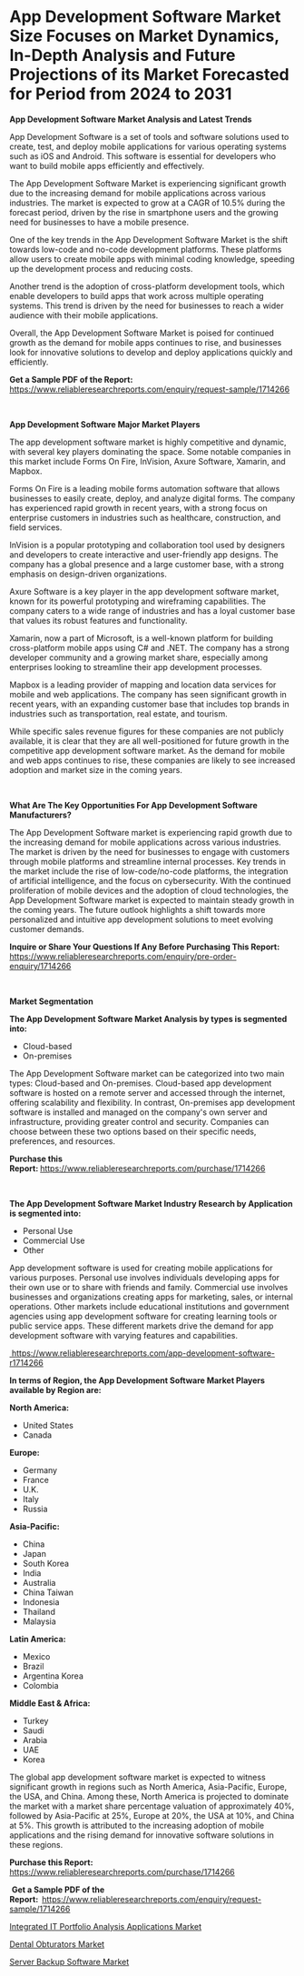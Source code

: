 <p><h1>App Development Software Market Size Focuses on Market Dynamics, In-Depth Analysis and Future Projections of its Market Forecasted for Period from 2024 to 2031</h1></p><p><strong>App Development Software Market Analysis and Latest Trends</strong></p>
<p><p>App Development Software is a set of tools and software solutions used to create, test, and deploy mobile applications for various operating systems such as iOS and Android. This software is essential for developers who want to build mobile apps efficiently and effectively.</p><p>The App Development Software Market is experiencing significant growth due to the increasing demand for mobile applications across various industries. The market is expected to grow at a CAGR of 10.5% during the forecast period, driven by the rise in smartphone users and the growing need for businesses to have a mobile presence.</p><p>One of the key trends in the App Development Software Market is the shift towards low-code and no-code development platforms. These platforms allow users to create mobile apps with minimal coding knowledge, speeding up the development process and reducing costs.</p><p>Another trend is the adoption of cross-platform development tools, which enable developers to build apps that work across multiple operating systems. This trend is driven by the need for businesses to reach a wider audience with their mobile applications.</p><p>Overall, the App Development Software Market is poised for continued growth as the demand for mobile apps continues to rise, and businesses look for innovative solutions to develop and deploy applications quickly and efficiently.</p></p>
<p><strong>Get a Sample PDF of the Report:&nbsp;</strong> <a href="https://www.reliableresearchreports.com/enquiry/request-sample/1714266">https://www.reliableresearchreports.com/enquiry/request-sample/1714266</a></p>
<p>&nbsp;</p>
<p><strong>App Development Software Major Market Players</strong></p>
<p><p>The app development software market is highly competitive and dynamic, with several key players dominating the space. Some notable companies in this market include Forms On Fire, InVision, Axure Software, Xamarin, and Mapbox.</p><p>Forms On Fire is a leading mobile forms automation software that allows businesses to easily create, deploy, and analyze digital forms. The company has experienced rapid growth in recent years, with a strong focus on enterprise customers in industries such as healthcare, construction, and field services.</p><p>InVision is a popular prototyping and collaboration tool used by designers and developers to create interactive and user-friendly app designs. The company has a global presence and a large customer base, with a strong emphasis on design-driven organizations.</p><p>Axure Software is a key player in the app development software market, known for its powerful prototyping and wireframing capabilities. The company caters to a wide range of industries and has a loyal customer base that values its robust features and functionality.</p><p>Xamarin, now a part of Microsoft, is a well-known platform for building cross-platform mobile apps using C# and .NET. The company has a strong developer community and a growing market share, especially among enterprises looking to streamline their app development processes.</p><p>Mapbox is a leading provider of mapping and location data services for mobile and web applications. The company has seen significant growth in recent years, with an expanding customer base that includes top brands in industries such as transportation, real estate, and tourism.</p><p>While specific sales revenue figures for these companies are not publicly available, it is clear that they are all well-positioned for future growth in the competitive app development software market. As the demand for mobile and web apps continues to rise, these companies are likely to see increased adoption and market size in the coming years.</p></p>
<p>&nbsp;</p>
<p><strong>What Are The Key Opportunities For App Development Software Manufacturers?</strong></p>
<p><p>The App Development Software market is experiencing rapid growth due to the increasing demand for mobile applications across various industries. The market is driven by the need for businesses to engage with customers through mobile platforms and streamline internal processes. Key trends in the market include the rise of low-code/no-code platforms, the integration of artificial intelligence, and the focus on cybersecurity. With the continued proliferation of mobile devices and the adoption of cloud technologies, the App Development Software market is expected to maintain steady growth in the coming years. The future outlook highlights a shift towards more personalized and intuitive app development solutions to meet evolving customer demands.</p></p>
<p><strong>Inquire or Share Your Questions If Any Before Purchasing This Report:</strong> <a href="https://www.reliableresearchreports.com/enquiry/pre-order-enquiry/1714266">https://www.reliableresearchreports.com/enquiry/pre-order-enquiry/1714266</a></p>
<p>&nbsp;</p>
<p><strong>Market Segmentation</strong></p>
<p><strong>The App Development Software Market Analysis by types is segmented into:</strong></p>
<p><ul><li>Cloud-based</li><li>On-premises</li></ul></p>
<p><p>The App Development Software market can be categorized into two main types: Cloud-based and On-premises. Cloud-based app development software is hosted on a remote server and accessed through the internet, offering scalability and flexibility. In contrast, On-premises app development software is installed and managed on the company's own server and infrastructure, providing greater control and security. Companies can choose between these two options based on their specific needs, preferences, and resources.</p></p>
<p><strong>Purchase this Report:&nbsp;</strong><a href="https://www.reliableresearchreports.com/purchase/1714266">https://www.reliableresearchreports.com/purchase/1714266</a></p>
<p>&nbsp;</p>
<p><strong>The App Development Software Market Industry Research by Application is segmented into:</strong></p>
<p><ul><li>Personal Use</li><li>Commercial Use</li><li>Other</li></ul></p>
<p><p>App development software is used for creating mobile applications for various purposes. Personal use involves individuals developing apps for their own use or to share with friends and family. Commercial use involves businesses and organizations creating apps for marketing, sales, or internal operations. Other markets include educational institutions and government agencies using app development software for creating learning tools or public service apps. These different markets drive the demand for app development software with varying features and capabilities.</p></p>
<p><a href="https://www.reliableresearchreports.com/app-development-software-r1714266">&nbsp;https://www.reliableresearchreports.com/app-development-software-r1714266</a></p>
<p><strong>In terms of Region, the App Development Software Market Players available by Region are:</strong></p>
<p>
    <p> <strong> North America: </strong>
        <ul>
            <li>United States</li>
            <li>Canada</li>
        </ul>
        </p> 
    <p> <strong> Europe: </strong>
        <ul>
            <li>Germany</li>
            <li>France</li>
            <li>U.K.</li>
            <li>Italy</li>
            <li>Russia</li>
        </ul>
        </p> 
    <p> <strong> Asia-Pacific: </strong>
        <ul>
            <li>China</li>
            <li>Japan</li>
            <li>South Korea</li>
            <li>India</li>
            <li>Australia</li>
            <li>China Taiwan</li>
            <li>Indonesia</li>
            <li>Thailand</li>
            <li>Malaysia</li>
        </ul>
        </p> 
    <p> <strong> Latin America: </strong>
        <ul>
            <li>Mexico</li>
            <li>Brazil</li>
            <li>Argentina Korea</li>
            <li>Colombia</li>
        </ul>
        </p> 
    <p> <strong> Middle East & Africa: </strong>
        <ul>
            <li>Turkey</li>
            <li>Saudi</li>
            <li>Arabia</li>
            <li>UAE</li>
            <li>Korea</li>
        </ul>
    </p>
    </p>
<p><p>The global app development software market is expected to witness significant growth in regions such as North America, Asia-Pacific, Europe, the USA, and China. Among these, North America is projected to dominate the market with a market share percentage valuation of approximately 40%, followed by Asia-Pacific at 25%, Europe at 20%, the USA at 10%, and China at 5%. This growth is attributed to the increasing adoption of mobile applications and the rising demand for innovative software solutions in these regions.</p></p>
<p><strong>Purchase this Report: </strong><a href="https://www.reliableresearchreports.com/purchase/1714266">https://www.reliableresearchreports.com/purchase/1714266</a></p>
<p>&nbsp;<strong>Get a Sample PDF of the Report:&nbsp;&nbsp;</strong><a href="https://www.reliableresearchreports.com/enquiry/request-sample/1714266">https://www.reliableresearchreports.com/enquiry/request-sample/1714266</a></p>
<p><strong></strong></p>
<p><p><a href="https://github.com/ZackaryHalvorson2023/Market-Research-Report-List-1/blob/main/integrated-it-portfolio-analysis-applications-market.md">Integrated IT Portfolio Analysis Applications Market</a></p><p><a href="https://view.publitas.com/reportprime-1/dental-obturators-market-size-by-type-definitive-obturators-interim-obturators-surgical-obturator-other-by-product-dental-clinic-hospital-other-global-industry-analysis-share-growth-trends-and-forecast-2024-to-2031/">Dental Obturators Market</a></p><p><a href="https://github.com/AnnChovey2023/Market-Research-Report-List-1/blob/main/server-backup-software-market.md">Server Backup Software Market</a></p></p>